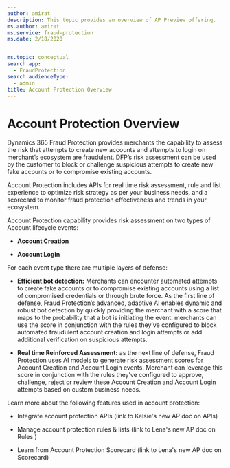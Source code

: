 ```yaml
---
author: amirat
description: This topic provides an overview of AP Preview offering.
ms.author: amirat
ms.service: fraud-protection
ms.date: 2/18/2020


ms.topic: conceptual
search.app: 
  - FraudProtection
search.audienceType:
  - admin
title: Account Protection Overview
---
```

# Account Protection Overview

Dynamics 365 Fraud Protection provides merchants the capability to assess the risk that attempts to create new accounts and attempts to login on merchant’s ecosystem are fraudulent. DFP’s risk assessment can be used by the customer to block or challenge suspicious attempts to create new fake accounts or to compromise existing accounts.    

Account Protection includes APIs for real time risk assessment, rule and list experience to optimize risk strategy as per your business needs, and a scorecard to monitor fraud protection effectiveness and trends in your ecosystem.

Account Protection capability provides risk assessment on two types of Account lifecycle events: 

- **Account Creation** 

- **Account Login** 

For each event type there are multiple layers of defense: 

- **Efficient bot detection:** Merchants can encounter automated attempts to create fake accounts or to compromise existing accounts using a list of compromised credentials or through brute force. As the first line of defense, Fraud Protection’s advanced, adaptive AI enables dynamic and robust bot detection by quickly providing the merchant with a score that maps to the probability that a bot is initiating the event. merchants can use the score in conjunction with the rules they’ve configured to block automated fraudulent account creation and login attempts or add additional verification on suspicious attempts.

- **Real time Reinforced Assessment:** as the next line of defense, Fraud Protection uses AI models to generate risk assessment scores for Account Creation and Account Login events. Merchant can leverage this score in conjunction with the rules they’ve configured to approve, challenge, reject or review these Account Creation and Account Login attempts based on custom business needs.

Learn more about the following features used in account protection: 

- Integrate account protection APIs (link to Kelsie's new AP doc on APIs) 

- Manage account protection rules & lists (link to Lena's new AP doc on Rules ) 

- Learn from Account Protection Scorecard (link to Lena's new AP doc on Scorecard) 
